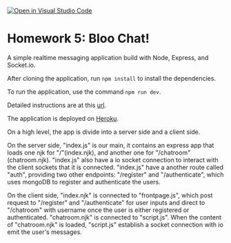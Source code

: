 [![Open in Visual Studio Code](https://classroom.github.com/assets/open-in-vscode-c66648af7eb3fe8bc4f294546bfd86ef473780cde1dea487d3c4ff354943c9ae.svg)](https://classroom.github.com/online_ide?assignment_repo_id=7644000&assignment_repo_type=AssignmentRepo)
# Homework 5: Bloo Chat!

A simple realtime messaging application build with Node, Express, and Socket.io.

After cloning the application, run `npm install` to install the dependencies. 

To run the application, use the command `npm run dev`.

Detailed instructions are at this [url](https://cs280spring.github.io/hw/hw5/index.html).

The application is deployed on [Heroku](https://bloo-chat-starter.herokuapp.com/).

On a high level, the app is divide into a server side and a client side.

On the server side, "index.js" is our main, it contains an express app that loads 
one njk for "/"(index.njk), and another one for "/chatroom"(chatroom.njk). "index.js" also 
have a io socket connection to interact with the client sockets that it is connected. 
"index.js" have a another route called "auth", providing two other endpoints: "/register" 
and "/authenticate", which uses mongoDB to register and authenticate the users. 

On the client side, "index.njk" is connected to "frontpage.js", which post request to 
"/register" and "/authenticate" for user inputs and direct to "/chatroom" with username 
once the user is either registered or authenticated. "chatroom.njk" is connected to 
"script.js". When the content of "chatroom.njk" is loaded, "script.js" establish a socket
connection with io emit the user's messages. 